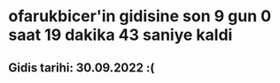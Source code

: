 # ofarukbicer'in gidisine son 9 gun 0 saat 19 dakika 43 saniye kaldi

## Gidis tarihi: 30.09.2022 :(